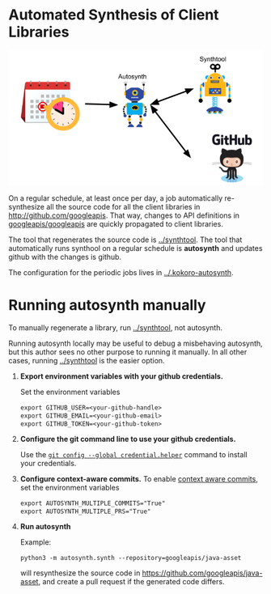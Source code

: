 # Automated Synthesis of Client Libraries

![Diagram of relationship between Autosynth, Synthtool, and Github](../images/flow.png)

On a regular schedule, at least once per day, a job automatically
re-synthesize all the source code for all the client libraries in 
http://github.com/googleapis.  That way, changes to API definitions
in [googleapis/googleapis](http://github.com/googleapis/googleapis) are
quickly propagated to client libraries.

The tool that regenerates the source code is [../synthtool](../synthtool).
The tool that automatically runs synthool on a regular schedule is
**autosynth** and updates github with the changes is github.

The configuration for the periodic jobs lives in
[../.kokoro-autosynth](../.kokoro-autosynth).

# Running autosynth manually

To manually regenerate a library, run [../synthtool](../synthtool), not
autosynth.

Running autosynth locally may be useful to debug a misbehaving autosynth,
but this author sees no other purpose to running it manually.  In all other
cases, running [../synthtool](../synthtool) is the easier option.

1. **Export environment variables with your github credentials.**

    Set the environment variables
    ```
    export GITHUB_USER=<your-github-handle>
    export GITHUB_EMAIL=<your-github-email>
    export GITHUB_TOKEN=<your-github-token>
    ```

2. **Configure the git command line to use your github credentials.**
    
    Use the [`git config --global credential.helper`](https://git-scm.com/book/en/v2/Git-Tools-Credential-Storage) command to install
    your credentials.

3. **Configure context-aware commits.**
    To enable [context aware commits](../synthtool#context-aware-commits),
    set the environment variables
    ```
    export AUTOSYNTH_MULTIPLE_COMMITS="True"
    export AUTOSYNTH_MULTIPLE_PRS="True"
    ```

4. **Run autosynth**

    Example:
    ```
    python3 -m autosynth.synth --repository=googleapis/java-asset
    ```
    will resynthesize the source code in
    https://github.com/googleapis/java-asset, and create a pull request
    if the generated code differs.
